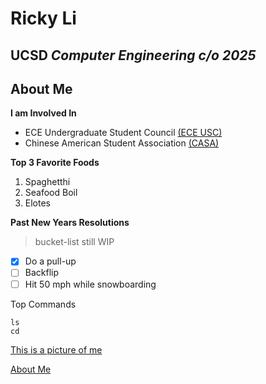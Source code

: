 # Ricky Li
## UCSD *Computer Engineering c/o 2025*

## About Me
**I am Involved In**
* ECE Undergraduate Student Council [(ECE USC)](https://eceusc.ucsd.edu/)
* Chinese American Student Association [(CASA)](https://www.casaucsd.com/)


**Top 3 Favorite Foods**
  1. Spaghetthi
  2. Seafood Boil
  3. Elotes

**Past New Years Resolutions**
>bucket-list still WIP
- [x] Do a pull-up
- [ ] Backflip
- [ ] Hit 50 mph while snowboarding

Top Commands
```
ls
cd
```
[This is a picture of me](mypic.png)


[About Me](https://github.com/rli128/Github-User-Page/blob/main/index.md#about-me)
